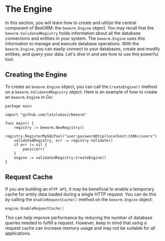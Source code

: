 # The Engine

In this section, you will learn how to create and utilize the central component of BeeORM: the `beeorm.Engine` object. You may recall that the `beeorm.ValidatedRegistry` holds information about all the database connections and entities in your system. The `beeorm.Engine` uses this information to manage and execute database operations. With the `beeorm.Engine`, you can easily connect to your databases, create and modify entities, and query your data. Let's dive in and see how to use this powerful tool.

## Creating the Engine

To create an `beeorm.Engine` object, you can call the `CreateEngine()` method on a `beeorm.ValidatedRegistry` object. Here is an example of how to create an `beeorm.Engine` in Go:

```go{13}
package main

import "github.com/latolukasz/beeorm"

func main() {
    registry := beeorm.NewRegistry()
    registry.RegisterMySQLPool("user:password@tcp(localhost:3306)/users")
    validatedRegistry, err := registry.Validate()
    if err != nil {
        panic(err)
    }
    engine := validatedRegistry.CreateEngine()
}  
```

## Request Cache

If you are building an `HTTP API`, it may be beneficial to enable a temporary cache for entity data loaded during a single HTTP request. You can do this by calling the `EnableRequestCache()` method on the `beeorm.Engine` object:

```go
engine.EnableRequestCache()
```

This can help improve performance by reducing the number of database queries needed to fulfill a request. However, keep in mind that using a request cache can increase memory usage and may not be suitable for all applications.

